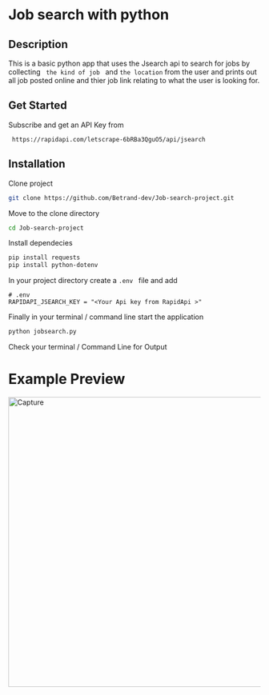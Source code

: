 # Job search with python
## **Description**
This is a basic python app that uses the Jsearch api to search for jobs by collecting 
``  the kind of job  `` and `` the location ``
 from the user and prints out all job posted
online and thier job link relating to what the user is looking for.
## Get Started
Subscribe and get an API Key from
```
 https://rapidapi.com/letscrape-6bRBa3QguO5/api/jsearch 
```
##  Installation 
Clone project
```bash
git clone https://github.com/Betrand-dev/Job-search-project.git
```
Move to the clone directory
```bash
cd Job-search-project
```
Install dependecies
```bash
pip install requests
pip install python-dotenv
```
In your project directory create a ```.env ``` file
and add 
```
# .env
RAPIDAPI_JSEARCH_KEY = "<Your Api key from RapidApi >"
```
Finally in your terminal / command line start the application
```bash
python jobsearch.py
```
Check your terminal / Command Line for Output
# Example Preview
<img width="1245" height="580" alt="Capture" src="https://github.com/user-attachments/assets/5d4482c4-85ce-4939-a716-d1297cc1d283" />

